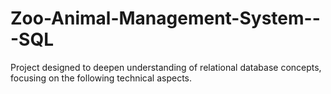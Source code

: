 # Zoo-Animal-Management-System---SQL
Project designed to deepen understanding of relational database concepts, focusing on the following technical aspects.
